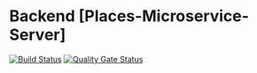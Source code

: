 # Backend [Places-Microservice-Server]
[![Build Status](https://travis-ci.com/climatetree/Places-Microservice-Server.svg?branch=develop)](https://travis-ci.com/climatetree/Places-Microservice-Server)
[![Quality Gate Status](https://sonarcloud.io/api/project_badges/measure?project=com.climatetree%3Aplaces-microservice&metric=alert_status)](https://sonarcloud.io/dashboard?id=com.climatetree%3Aplaces-microservice)

